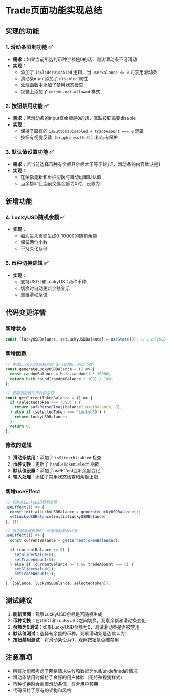 # Trade页面功能实现总结

## 实现的功能

### 1. 滑动条限制功能 ✅
- **需求**：如果当前所选的币种余额是0的话，则该滑动条不可滑动
- **实现**：
  - 添加了 `isSliderDisabled` 逻辑，当 `userBalance <= 0` 时禁用滑动条
  - 滑动条input添加了 `disabled` 属性
  - 处理函数中添加了禁用状态检查
  - 视觉上添加了 `cursor-not-allowed` 样式

### 2. 按钮禁用功能 ✅
- **需求**：若滑动条的input框金额是0的话，涨跌按钮需要disable
- **实现**：
  - 保持了原有的 `isButtonsDisabled = tradeAmount === 0` 逻辑
  - 按钮有视觉反馈（`brightness(0.3)`）和点击保护

### 3. 默认值设置功能 ✅
- **需求**：若当前选择币种有余额且余额大于等于1的话，滑动条的内容默认是1
- **实现**：
  - 在余额更新和币种切换时自动设置默认值
  - 当余额≥1且当前交易金额为0时，设置为1

## 新增功能

### 4. LuckyUSD随机余额 ✅
- **实现**：
  - 每次进入页面生成0-10000的随机余额
  - 保留两位小数
  - 不持久化存储

### 5. 币种切换逻辑 ✅
- **实现**：
  - 支持USDT和LuckyUSD两种币种
  - 切换时自动更新余额显示
  - 重置滑动条值

## 代码变更详情

### 新增状态
```javascript
const [luckyUSDBalance, setLuckyUSDBalance] = useState(0); // LuckyUSD随机余额
```

### 新增函数
```javascript
// 生成LuckyUSD随机余额（0-10000，两位小数）
const generateLuckyUSDBalance = () => {
  const randomBalance = Math.random() * 10000;
  return Math.round(randomBalance * 100) / 100;
};

// 获取当前选中币种的余额
const getCurrentTokenBalance = () => {
  if (selectedToken === 'USDT') {
    return safeParseFloat(balance?.usdtBalance, 0);
  } else if (selectedToken === 'LuckyUSD') {
    return luckyUSDBalance;
  }
  return 0;
};
```

### 修改的逻辑
1. **滑动条禁用**：添加了 `isSliderDisabled` 检查
2. **币种切换**：更新了 `handleTokenSelect` 函数
3. **默认值设置**：添加了useEffect监听余额变化
4. **输入处理**：添加了禁用状态检查和余额上限

### 新增useEffect
```javascript
// 初始化LuckyUSD随机余额
useEffect(() => {
  const initialLuckyUSDBalance = generateLuckyUSDBalance();
  setLuckyUSDBalance(initialLuckyUSDBalance);
}, []);

// 当余额数据更新时，设置滑动条默认值
useEffect(() => {
  const currentBalance = getCurrentTokenBalance();
  
  if (currentBalance <= 0) {
    setSliderValue(0);
    setTradeAmount(0);
  } else if (currentBalance >= 1 && tradeAmount === 0) {
    setSliderValue(1);
    setTradeAmount(1);
  }
}, [balance, luckyUSDBalance, selectedToken]);
```

## 测试建议

1. **刷新页面**：观察LuckyUSD余额是否随机生成
2. **币种切换**：在USDT和LuckyUSD之间切换，观察余额和滑动条变化
3. **余额为0测试**：如果LuckyUSD余额为0，测试滑动条是否被禁用
4. **默认值测试**：选择有余额的币种，观察滑动条是否默认为1
5. **按钮禁用测试**：将滑动条设为0，观察按钮是否被禁用

## 注意事项

- 所有功能都考虑了网络请求失败和数据为null/undefined的情况
- 滑动条禁用时保持了良好的用户体验（无特殊视觉样式）
- 币种切换时会重置滑动条值，符合用户预期
- 代码保持了原有的架构和风格
